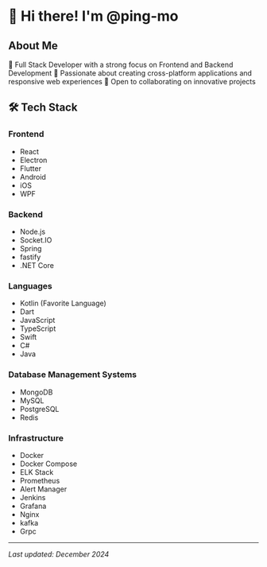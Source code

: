 # 👋 Hi there! I'm @ping-mo

## About Me
🌱 Full Stack Developer with a strong focus on Frontend and Backend Development
👀 Passionate about creating cross-platform applications and responsive web experiences
💞️ Open to collaborating on innovative projects

## 🛠 Tech Stack
### Frontend
- React
- Electron
- Flutter
- Android
- iOS
- WPF

### Backend
- Node.js
- Socket.IO
- Spring
- fastify
- .NET Core

### Languages
- Kotlin (Favorite Language)
- Dart
- JavaScript
- TypeScript
- Swift
- C#
- Java

### Database Management Systems
- MongoDB
- MySQL
- PostgreSQL
- Redis

### Infrastructure
- Docker
- Docker Compose
- ELK Stack
- Prometheus
- Alert Manager
- Jenkins
- Grafana
- Nginx
- kafka
- Grpc

---
*Last updated: December 2024*
